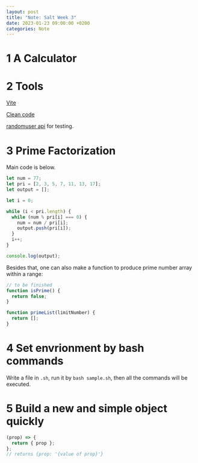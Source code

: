 ```yaml
---
layout: post
title: "Note: Salt Week 3"
date: 2023-01-23 09:00:00 +0200
categories: Note
---
```


# 1 A Calculator

# 2 Tools

[Vite](https://vitejs.dev)

[Clean code](https://github.com/ryanmcdermott/clean-code-javascript)

[randomuser api](https://randomuser.me/api/) for testing.

# 3 Prime Factorization

Main code is below.

```js
let num = 77;
let pri = [2, 3, 5, 7, 11, 13, 17];
let output = [];

let i = 0;

while (i < pri.length) {
  while (num % pri[i] === 0) {
    num = num / pri[i];
    output.push(pri[i]);
  }
  i++;
}

console.log(output);
```

Besides that, one can also make a function to produce prime number array within a range:

```js
// to be finished
function isPrime() {
  return false;
}

function primeList(limitNumber) {
  return [];
}
```

# 4 Set envrionment by bash commands

Write a file in `.sh`, run it by `bash sample.sh`, then all the commands will be executed.

# 5 Build a new and simple object quickly

```js
(prop) => {
  return { prop };
};
// returns {prop: '{value of prop}'}
```
